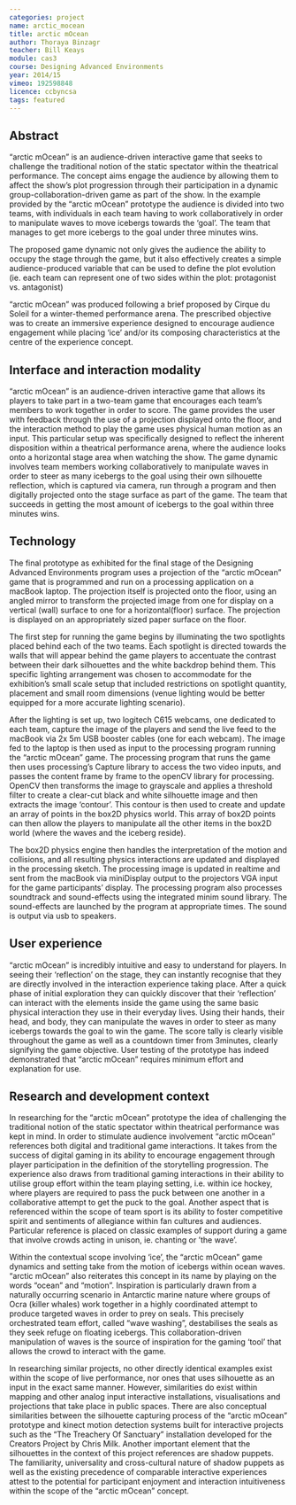 ```yaml
---
categories: project
name: arctic_mocean
title: arctic mOcean
author: Thoraya Binzagr
teacher: Bill Keays
module: cas3
course: Designing Advanced Environments
year: 2014/15
vimeo: 192598848
licence: ccbyncsa
tags: featured
---
```

## Abstract

“arctic mOcean”  is an audience-driven interactive game that seeks to challenge the traditional notion of the static spectator within the theatrical performance. The concept aims engage the audience by allowing them to affect the show’s plot progression through their participation in a dynamic group-collaboration-driven game as part of the show.  In the example provided by the “arctic mOcean” prototype the audience is divided into two teams, with individuals in each team having to work collaboratively in order to manipulate waves to move icebergs towards the ‘goal’.  The team that manages to get more icebergs to the goal under three minutes wins.

The proposed game dynamic not only gives the audience the ability to occupy the stage through the game, but it also effectively creates a simple audience-produced variable that can be used to define the plot evolution (ie. each team can represent one of two sides within the plot: protagonist vs. antagonist)

“arctic mOcean”  was produced following a brief proposed by Cirque du Soleil for a winter-themed performance arena. The prescribed objective was to create an immersive experience designed to encourage audience engagement while placing  ‘ice’ and/or its composing characteristics at the centre of the experience concept.

## Interface and interaction modality

“arctic mOcean” is an audience-driven interactive game that allows its players to take part in a two-team game that encourages each team’s members to work together in order to score. The game provides the user with feedback through the use of a projection displayed onto the floor, and the interaction method to play the game uses physical human motion as an input.
This particular setup was specifically designed to reflect the inherent disposition within a theatrical performance arena, where the audience looks onto a horizontal stage area when watching the show. The game dynamic involves team members working collaboratively to manipulate waves in order to steer as many icebergs to the goal using their own silhouette reflection, which is captured via camera, run through a program and then digitally projected onto the stage surface as part of the game. The team that succeeds in getting the most amount of icebergs to the goal within three minutes wins. 


## Technology

The final prototype as exhibited for the final stage of the Designing Advanced Environments program uses a projection of the “arctic mOcean” game that is programmed and run on a processing application on a macBook laptop. The projection itself is projected onto the floor, using an angled mirror to transform the projected image from one for display on a vertical (wall) surface to one for a horizontal(floor) surface. The projection is displayed on an appropriately sized paper surface on the floor. 

The first step for running the game begins by illuminating the two spotlights placed behind each of the two teams. Each spotlight is directed towards the walls that will appear behind the game players to accentuate the contrast between their dark silhouettes and the white backdrop behind them. This specific lighting arrangement was chosen to accommodate for the exhibition’s small scale setup that included restrictions on spotlight quantity, placement and small room dimensions (venue lighting would be better equipped for a more accurate lighting scenario).

After the lighting is set up, two logitech C615 webcams, one dedicated to each team, capture the image of the players and send the live feed to the macBook via 2x 5m USB booster cables (one for each webcam). The image fed to the laptop is then used as input to the processing program running the “arctic mOcean” game.  The processing program that runs the game then uses processing’s Capture library to access the two video inputs, and passes the content frame by frame to the openCV library for processing. OpenCV then transforms the image to grayscale and applies a threshold filter to create a clear-cut black and white silhouette image and then extracts the image ‘contour’. This contour is then used to create and update an array of points in the box2D physics world. This array of box2D points can then allow the players to manipulate all the other items in the box2D world (where the waves and the iceberg reside).

The box2D physics engine then  handles the interpretation of the motion and collisions, and all resulting physics interactions are updated and displayed in the processing sketch. The processing image is updated in realtime and sent from the macBook via miniDisplay output to the projectors VGA input for the game participants’ display. The processing program also processes soundtrack and sound-effects using the integrated minim sound library. The sound-effects are launched by the program at appropriate times. The sound is output via usb to speakers.

## User experience

“arctic mOcean” is incredibly intuitive and easy to understand for players. In seeing their ‘reflection’ on the stage, they can instantly recognise that they are directly involved in the interaction experience taking place. After a quick phase of initial exploration they can quickly discover that their ‘reflection’ can interact with the elements inside the game using the same basic physical interaction they use in their everyday lives. Using their hands, their head, and  body, they can manipulate the waves in order to steer as many icebergs towards the goal to win the game. The score tally is clearly visible throughout the game as well as a countdown timer from 3minutes, clearly signifying the game objective. User testing of the prototype has indeed demonstrated that “arctic mOcean” requires minimum effort and explanation for use.

## Research and development context

In researching for the “arctic mOcean” prototype  the idea of challenging the traditional notion of the static spectator within theatrical performance was kept in mind. In order to stimulate audience involvement “arctic mOcean” references  both digital and traditional game interactions.  It takes from the success of digital gaming in its ability to encourage engagement through player participation in the definition of the storytelling progression. The experience also draws from traditional gaming interactions in their ability to utilise group effort within the team playing setting, i.e. within ice hockey, where players are required to pass the puck between one another in a collaborative attempt to get the puck to the goal. Another aspect that is referenced within the scope of team sport is its ability to foster competitive spirit and sentiments of allegiance within fan cultures and audiences. Particular reference is placed on classic examples of support during a game that involve crowds acting in unison,  ie. chanting or ’the wave’.

Within the contextual scope involving  ‘ice’, the “arctic mOcean” game dynamics and setting take from the motion of icebergs within ocean waves. “arctic mOcean” also reiterates this concept in its name by playing on the words “ocean” and “motion”. Inspiration is particularly drawn from a naturally occurring scenario in Antarctic marine nature where groups of Ocra (killer whales) work together in a highly coordinated attempt to produce targeted waves in order to prey on seals. This precisely orchestrated team effort, called “wave washing”, destabilises the seals as they seek refuge on floating icebergs. This collaboration-driven manipulation of waves is the source of inspiration for the gaming ‘tool’ that allows the crowd to interact with the game.

In researching similar projects, no other directly identical examples exist within the scope of live performance, nor ones that uses silhouette as an input in the exact same manner. However, similarities do exist within mapping and other analog input interactive installations, visualisations and projections that take place in public spaces. There are also conceptual similarities between the silhouette capturing process of the “arctic mOcean” prototype and kinect motion detection systems built for interactive projects such as the “The Treachery Of Sanctuary” installation developed for the Creators Project by Chris Milk.  Another important element that the silhouettes in the context of this project references are shadow puppets. The familiarity, universality and cross-cultural nature of shadow puppets as well as the existing precedence of comparable interactive experiences attest to the potential  for participant enjoyment and interaction intuitiveness within the scope of the “arctic mOcean” concept.

